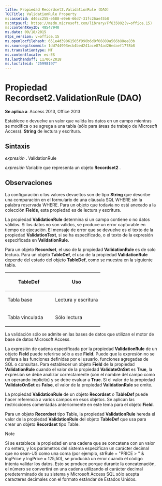 ```yaml
---
title: Propiedad Recordset2.ValidationRule (DAO)
TOCTitle: ValidationRule Property
ms:assetid: d46cc255-e588-e9e6-66d7-31fc26ae45b8
ms:mtpsurl: https://msdn.microsoft.com/library/Ff835002(v=office.15)
ms:contentKeyID: 48547940
ms.date: 09/18/2015
mtps_version: v=office.15
ms.openlocfilehash: 651e4d39861505f990b6d8f06809a566b88ee83b
ms.sourcegitcommit: 1dd744993ecb4bed241ace874ad26edaef1778b8
ms.translationtype: MT
ms.contentlocale: es-ES
ms.lasthandoff: 11/06/2018
ms.locfileid: "25998197"
---
```

# <a name="recordset2validationrule-property-dao"></a>Propiedad Recordset2.ValidationRule (DAO)


**Se aplica a**: Access 2013, Office 2013

Establece o devuelve un valor que valida los datos en un campo mientras se modifica o se agrega a una tabla (sólo para áreas de trabajo de Microsoft Access). **String** de lectura y escritura.

## <a name="syntax"></a>Sintaxis

*expresión* . ValidationRule

*expresión* Variable que representa un objeto **Recordset2** .

## <a name="remarks"></a>Observaciones

La configuración o los valores devueltos son de tipo **String** que describe una comparación en el formulario de una cláusula SQL WHERE sin la palabra reservada WHERE. Para un objeto que todavía no está anexado a la colección **Fields**, esta propiedad es de lectura y escritura.

La propiedad **ValidationRule** determina si un campo contiene o no datos válidos. Si los datos no son válidos, se produce un error capturable en tiempo de ejecución. El mensaje de error que se devuelve es el texto de la propiedad **ValidationText**, si se ha especificado, o el texto de la expresión especificada en **ValidationRule**.

Para un objeto **Recordset**, el uso de la propiedad **ValidationRule** es de solo lectura. Para un objeto **TableDef**, el uso de la propiedad **ValidationRule** depende del estado del objeto **TableDef**, como se muestra en la siguiente tabla.

<table>
<colgroup>
<col style="width: 50%" />
<col style="width: 50%" />
</colgroup>
<thead>
<tr class="header">
<th><p>TableDef</p></th>
<th><p>Uso</p></th>
</tr>
</thead>
<tbody>
<tr class="odd">
<td><p>Tabla base</p></td>
<td><p>Lectura y escritura</p></td>
</tr>
<tr class="even">
<td><p>Tabla vinculada</p></td>
<td><p>Sólo lectura</p></td>
</tr>
</tbody>
</table>


La validación sólo se admite en las bases de datos que utilizan el motor de base de datos Microsoft Access.

La expresión de cadena especificada por la propiedad **ValidationRule** de un objeto **Field** puede referirse sólo a ese **Field**. Puede que la expresión no se refiera a las funciones definidas por el usuario, funciones agregadas de SQL o consultas. Para establecer un objeto **Field** de la propiedad **ValidationRule** cuando el valor de la propiedad **ValidateOnSet** es **True**, la expresión se debe analizar correctamente (con el nombre del campo como un operando implícito) y se debe evaluar a **True**. Si el valor de la propiedad **ValidateOnSet** es **False**, el valor de la propiedad **ValidationRule** se omite.

La propiedad **ValidationRule** de un objeto **Recordset** o **TableDef** puede hacer referencia a varios campos en esos objetos. Se aplican las restricciones comentadas anteriormente en este tema para el objeto **Field**.

Para un objeto **Recordset** tipo Table, la propiedad **ValidationRule** hereda el valor de la propiedad **ValidationRule** del objeto **TableDef** que usa para crear un objeto **Recordset** tipo Table.

> [!NOTE]
> Si se establece la propiedad en una cadena que se concatena con un valor no entero, y los parámetros del sistema especifican un carácter decimal que no sean-US como una coma (por ejemplo, strRule = "PRICE &gt; " &amp; lngPrice y lngPrice = 125,50), se producirá un error cuando el código intenta validar los datos. Esto se produce porque durante la concatenación, el número se convertirá en una cadena utilizando el carácter decimal predeterminado de su sistema y Microsoft Access SQL sólo acepta caracteres decimales con el formato estándar de Estados Unidos.</P>

